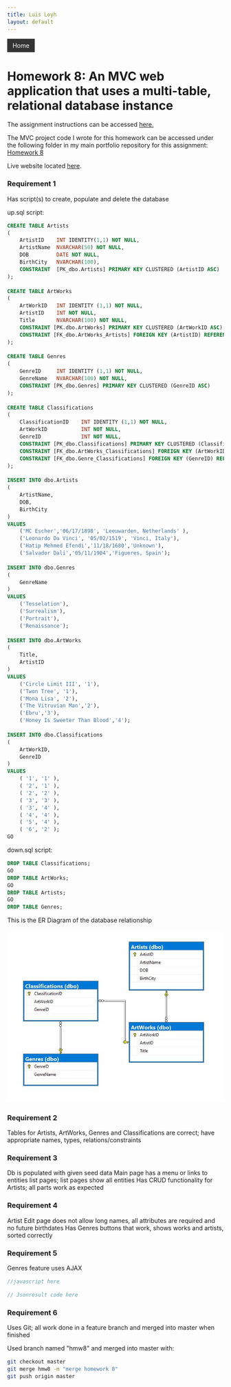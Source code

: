 ```yaml
---
title: Luis Loyh
layout: default
---
```


<div style="overflow: hidden; background-color: #333; color: white; width: 50px; padding: 0.5em; text-align: center" onclick="window.location='https://lloyh.github.io/home';">Home</div>

# Homework 8: An MVC web application that uses a multi-table, relational database instance

The assignment instructions can be accessed [here.](http://www.wou.edu/~morses/classes/cs46x/assignments/HW8.html)

The MVC project code I wrote for this homework can be accessed under the following folder in my main portfolio repository for this assignment: [Homework 8]( https://github.com/lloyh/lloyh.github.io/tree/master/CS460/HW8)

Live website located [here](http://homework9app.azurewebsites.net).


### Requirement 1
Has script(s) to create, populate and delete the
database

up.sql script:
```sql
CREATE TABLE Artists
(		
	ArtistID	INT IDENTITY(1,1) NOT NULL,
	ArtistName	NVARCHAR(50) NOT NULL,
	DOB			DATE NOT NULL,
	BirthCity	NVARCHAR(100),
	CONSTRAINT	[PK_dbo.Artists] PRIMARY KEY CLUSTERED (ArtistID ASC)
);

CREATE TABLE ArtWorks
(
	ArtWorkID	INT IDENTITY (1,1) NOT NULL,
	ArtistID	INT NOT NULL,
	Title		NVARCHAR(100) NOT NULL,
	CONSTRAINT [PK.dbo.ArtWorks] PRIMARY KEY CLUSTERED (ArtWorkID ASC),
	CONSTRAINT [FK_dbo.ArtWorks_Artists] FOREIGN KEY (ArtistID) REFERENCES dbo.Artists(ArtistID)
);

CREATE TABLE Genres
(
	GenreID		INT IDENTITY (1,1) NOT NULL,
	GenreName	NVARCHAR(100) NOT NULL,
	CONSTRAINT [PK_dbo.Genres] PRIMARY KEY CLUSTERED (GenreID ASC)
);

CREATE TABLE Classifications
(
	ClassificationID	INT IDENTITY (1,1) NOT NULL,
	ArtWorkID			INT NOT NULL,
	GenreID				INT NOT NULL,
	CONSTRAINT [PK_dbo.Classifications] PRIMARY KEY CLUSTERED (ClassificationID ASC),
	CONSTRAINT [FK_dbo.ArtWorks_Classifications] FOREIGN KEY (ArtWorkID) REFERENCES dbo.ArtWorks(ArtWorkID),
	CONSTRAINT [FK_dbo.Genre_Classifications] FOREIGN KEY (GenreID) REFERENCES dbo.Genres(GenreID)
);

INSERT INTO dbo.Artists
(
	ArtistName,
	DOB,
	BirthCity
)
VALUES
	('MC Escher','06/17/1898', 'Leeuwarden, Netherlands' ),
	('Leonardo Da Vinci', '05/02/1519', 'Vinci, Italy'),
	('Hatip Mehmed Efendi','11/18/1680','Unknown'),
	('Salvador Dali','05/11/1904','Figueres, Spain');

INSERT INTO dbo.Genres
(
    GenreName
)
VALUES
	('Tesselation'),
	('Surrealism'),
	('Portrait'),
	('Renaissance');

INSERT INTO dbo.ArtWorks
(
	Title,
	ArtistID
)
VALUES
	('Circle Limit III', '1'),
	('Twon Tree', '1'),
	('Mona Lisa', '2'),
	('The Vitruvian Man','2'),
	('Ebru','3'),
	('Honey Is Sweeter Than Blood','4');

INSERT INTO dbo.Classifications
(
    ArtWorkID,
    GenreID
)
VALUES
	( '1', '1' ),
	( '2', '1' ),
	( '2', '2' ),
	( '3', '3' ),
	( '3', '4' ),
	( '4', '4' ),
	( '5', '4' ),
	( '6', '2' );
GO
```

down.sql script:
```sql
DROP TABLE Classifications;
GO
DROP TABLE ArtWorks;
GO
DROP TABLE Artists;
GO
DROP TABLE Genres;
```
This is the ER Diagram of the database relationship

![Diagram](Diagram.JPG)
### Requirement 2
Tables for Artists, ArtWorks, Genres and
Classifications are correct; have appropriate
names, types, relations/constraints

### Requirement 3 
Db is populated with given seed data
Main page has a menu or links to entities list
pages; list pages show all entities
Has CRUD functionality for Artists; all parts
work as expected

### Requirement 4
Artist Edit page does not allow long names, all
attributes are required and no future birthdates
Has Genres buttons that work, shows works and
artists, sorted correctly

### Requirement 5
Genres feature uses AJAX

```js
//javascript here
```

```csharp
// Jsonresult code here
```

### Requirement 6
Uses Git; all work done in a feature branch and
merged into master when finished

Used branch named "hmw8" and merged into master with:

```bash
git checkout master
git merge hmw8 -m "merge homework 8"
git push origin master
```